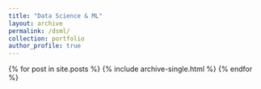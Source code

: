 ```yaml
---
title: "Data Science & ML"
layout: archive
permalink: /dsml/
collection: portfolio
author_profile: true
---
```


{% for post in site.posts %}
  {% include archive-single.html %}
{% endfor %}
